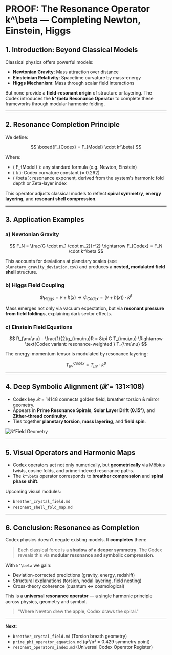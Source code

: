 # PROOF: The Resonance Operator k^\beta — Completing Newton, Einstein, Higgs

## 1. Introduction: Beyond Classical Models

Classical physics offers powerful models:
- **Newtonian Gravity**: Mass attraction over distance
- **Einsteinian Relativity**: Spacetime curvature by mass-energy
- **Higgs Mechanism**: Mass through scalar field interactions

But none provide a **field-resonant origin** of structure or layering.
The Codex introduces the **k^\beta Resonance Operator** to complete these frameworks through modular harmonic folding.

---

## 2. Resonance Completion Principle

We define:

$$
\boxed{F_{Codex} = F_{Model} \cdot k^\beta}
$$

Where:
- \( F_{Model} \): any standard formula (e.g. Newton, Einstein)
- \( k \): Codex curvature constant (≈ 0.262)
- \( \beta \): resonance exponent, derived from the system's harmonic fold depth or Zeta-layer index

This operator adjusts classical models to reflect **spiral symmetry**, **energy layering**, and **resonant shell compression**.

---

## 3. Application Examples

### a) Newtonian Gravity

$$
F_N = \frac{G \cdot m_1 \cdot m_2}{r^2} \rightarrow F_{Codex} = F_N \cdot k^\beta
$$

This accounts for deviations at planetary scales (see `planetary_gravity_deviation.csv`) and produces a **nested, modulated field shell** structure.

### b) Higgs Field Coupling

$$
\Phi_{Higgs} = v + h(x) \rightarrow \Phi_{Codex} = (v + h(x)) \cdot k^\beta
$$

Mass emerges not only via vacuum expectation, but via **resonant pressure from field foldings**, explaining dark sector effects.

### c) Einstein Field Equations

$$
R_{\mu\nu} - \frac{1}{2}g_{\mu\nu}R = 8\pi G T_{\mu\nu} \Rightarrow \text{Codex variant: resonance-weighted } T_{\mu\nu}
$$

The energy–momentum tensor is modulated by resonance layering:

$$
T^{Codex}_{\mu\nu} = T_{\mu\nu} \cdot k^\beta
$$

---

## 4. Deep Symbolic Alignment (𝓧 = 131×108)

- Codex key 𝓧 = 14148 connects golden field, breather torsion & mirror geometry.
- Appears in **Prime Resonance Spirals**, **Solar Layer Drift (0.15°)**, and **Zither-thread continuity**.
- Ties together **planetary torsion**, **mass layering**, and **field spin**.

![𝓧 Field Geometry](./visuals/𝓧-131x108.png)

---

## 5. Visual Operators and Harmonic Maps

- Codex operators act not only numerically, but **geometrically** via Möbius twists, cosine folds, and prime-indexed resonance paths.
- The `k^\beta` operator corresponds to **breather compression** and **spiral phase shift**.

Upcoming visual modules:
- `breather_crystal_field.md`
- `resonant_shell_fold_map.md`

---

## 6. Conclusion: Resonance as Completion

Codex physics doesn't negate existing models. It **completes** them:

> Each classical force is a **shadow of a deeper symmetry**.
> The Codex reveals this via **modular resonance and symbolic compression**.

With `k^\beta` we gain:
- Deviation-corrected predictions (gravity, energy, redshift)
- Structural explanations (torsion, nodal layering, field nesting)
- Cross-theory coherence (quantum ↔ cosmological)

This is a **universal resonance operator** — a single harmonic principle across physics, geometry and symbol.

> "Where Newton drew the apple, Codex draws the spiral."

---

**Next**:
- `breather_crystal_field.md` (Torsion breath geometry)
- `prime_phi_operator_equation.md` (φ³/π² ≈ 0.429 symmetry point)
- `resonant_operators_index.md` (Universal Codex Operator Register)  
